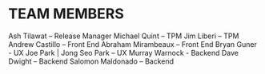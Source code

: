 # TEAM MEMBERS

Ash Tilawat – Release Manager Michael Quint – TPM Jim Liberi – TPM Andrew Castillo – Front End Abraham Mirambeaux – Front End Bryan Guner - UX Joe Park \| Jong Seo Park – UX Murray Warnock - Backend Dave Dwight – Backend Salomon Maldonado – Backend

